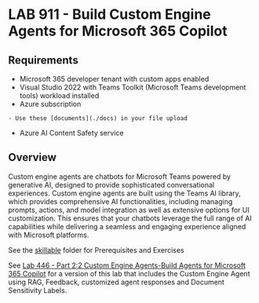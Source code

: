 # LAB 911 - Build Custom Engine Agents for Microsoft 365 Copilot

## Requirements

- Microsoft 365 developer tenant with custom apps enabled
- Visual Studio 2022 with Teams Toolkit (Microsoft Teams development tools) workload installed
- Azure subscription
<!-- - Open AzureAI service with a deployed base model [configured with File Upload data source](https://learn.microsoft.com/azure/ai-services/openai/use-your-data-quickstart?tabs=command-line%2Cjavascript-keyless%2Ctypescript-keyless%2Cpython-new&pivots=programming-language-studio) (On Your Data). Use 'documents' as the name of your index. -->
    - Use these [documents](./docs) in your file upload
- Azure AI Content Safety service

## Overview

Custom engine agents are chatbots for Microsoft Teams powered by generative AI, designed to provide sophisticated conversational experiences. Custom engine agents are built using the Teams AI library, which provides comprehensive AI functionalities, including managing prompts, actions, and model integration as well as extensive options for UI customization. This ensures that your chatbots leverage the full range of AI capabilities while delivering a seamless and engaging experience aligned with Microsoft platforms.

See the [skillable](.\skillable) folder for Prerequisites and Exercises

See [Lab 446 - Part 2:2 Custom Engine Agents-Build Agents for Microsoft 365 Copilot](https://github.com/microsoft/ignite24-lab-446) for a version of this lab that includes the Custom Engine Agent using RAG, Feedback, customized agent responses and Document Sensitivity Labels.